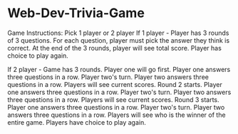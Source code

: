 # Web-Dev-Trivia-Game

Game Instructions:
Pick 1 player or 2 player
If 1 player - 
Player has 3 rounds of 3 questions. 
For each question, player must pick the answer they think is correct.
At the end of the 3 rounds, player will see total score.
Player has choice to play again.

If 2 player -
Game has 3 rounds.
Player one will go first.
Player one answers three questions in a row.
Player two's turn.
Player two answers three questions in a row.
Players will see current scores.
Round 2 starts.
Player one answers three questions in a row.
Player two's turn.
Player two answers three questions in a row.
Players will see current scores.
Round 3 starts.
Player one answers three questions in a row.
Player two's turn.
Player two answers three questions in a row.
Players will see who is the winner of the entire game.
Players have choice to play again.
